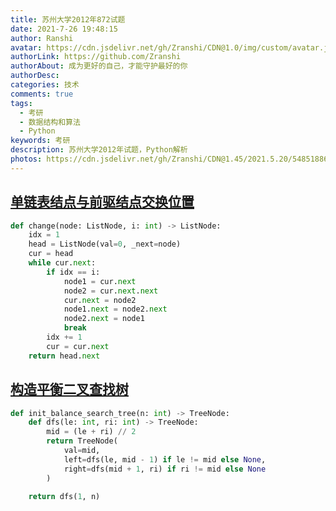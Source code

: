 ```yaml
---
title: 苏州大学2012年872试题
date: 2021-7-26 19:48:15
author: Ranshi
avatar: https://cdn.jsdelivr.net/gh/Zranshi/CDN@1.0/img/custom/avatar.jpg
authorLink: https://github.com/Zranshi
authorAbout: 成为更好的自己，才能守护最好的你
authorDesc:
categories: 技术
comments: true
tags:
  - 考研
  - 数据结构和算法
  - Python
keywords: 考研
description: 苏州大学2012年试题，Python解析
photos: https://cdn.jsdelivr.net/gh/Zranshi/CDN@1.45/2021.5.20/54851886_p0.jpg
---
```


## [单链表结点与前驱结点交换位置](https://github.com/Zranshi/suda-problem/blob/master/src/2012/1.单链表结点与前驱结点交换位置/main.py)

```py
def change(node: ListNode, i: int) -> ListNode:
    idx = 1
    head = ListNode(val=0, _next=node)
    cur = head
    while cur.next:
        if idx == i:
            node1 = cur.next
            node2 = cur.next.next
            cur.next = node2
            node1.next = node2.next
            node2.next = node1
            break
        idx += 1
        cur = cur.next
    return head.next
```

## [构造平衡二叉查找树](https://github.com/Zranshi/suda-problem/blob/master/src/2012/2.构造平衡二叉查找树/main.py)

```py
def init_balance_search_tree(n: int) -> TreeNode:
    def dfs(le: int, ri: int) -> TreeNode:
        mid = (le + ri) // 2
        return TreeNode(
            val=mid,
            left=dfs(le, mid - 1) if le != mid else None,
            right=dfs(mid + 1, ri) if ri != mid else None
        )

    return dfs(1, n)
```
